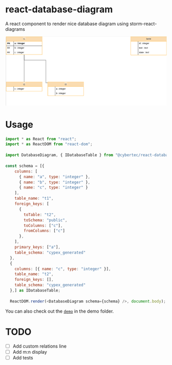 # react-database-diagram

A react component to render nice database diagram using storm-react-diagrams

![A diagram rendered by storm-react-diagram](example.png)

# Usage

```javascript
import * as React from "react";
import * as ReactDOM from "react-dom";

import DatabaseDiagram, { IDatabaseTable } from "@cybertec/react-database-diagram";

const schema = [{
    columns: [
      { name: "a", type: "integer" },
      { name: "b", type: "integer" },
      { name: "c", type: "integer" }
    ],
    table_name: "t1",
    foreign_keys: [
      {
        toTable: "t2",
        toSchema: "public",
        toColumns: ["c"],
        fromColumns: ["c"]
      },
    ],
    primary_keys: ["a"],
    table_schema: "cypex_generated"
  },
  {
    columns: [{ name: "c", type: "integer" }],
    table_name: "t2",
    foreign_keys: [],
    table_schema: "cypex_generated"
  },] as IDatabaseTable;

  ReactDOM.render(<DatabaseDiagram schema={schema} />, document.body);

```

You can also check out the [`demo`](https://github.com/cybertec-postgresql/react-database-diagram/tree/master/demo) in the demo folder.

# TODO

- [ ] Add custom relations line
- [ ] Add m:n display
- [ ] Add tests